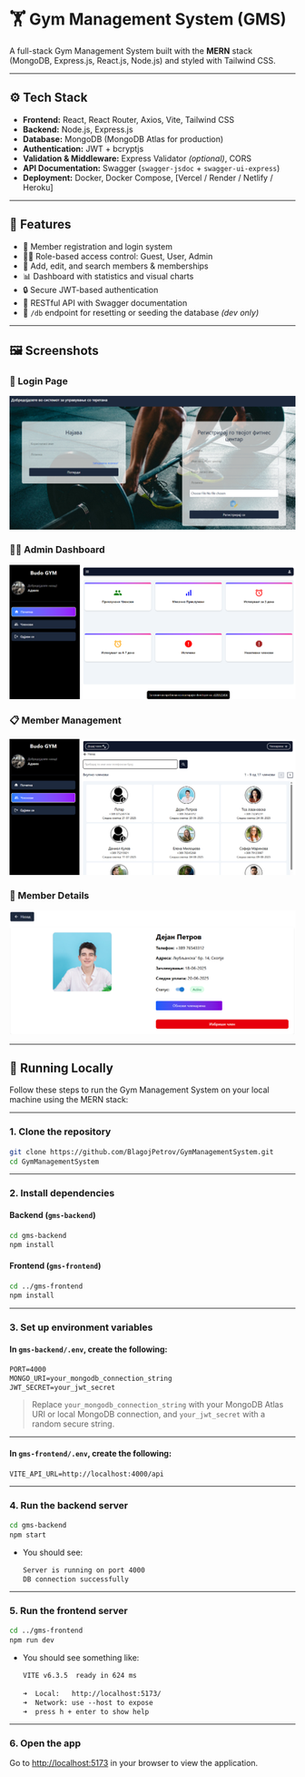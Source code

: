 # 🏋️ Gym Management System (GMS)

A full-stack Gym Management System built with the **MERN** stack (MongoDB, Express.js, React.js, Node.js) and styled with Tailwind CSS.

---

## ⚙️ Tech Stack

- **Frontend:** React, React Router, Axios, Vite, Tailwind CSS
- **Backend:** Node.js, Express.js  
- **Database:** MongoDB (MongoDB Atlas for production)  
- **Authentication:** JWT + bcryptjs  
- **Validation & Middleware:** Express Validator *(optional)*, CORS  
- **API Documentation:** Swagger (`swagger-jsdoc` + `swagger-ui-express`)  
- **Deployment:** Docker, Docker Compose, [Vercel / Render / Netlify / Heroku]  

---

## 🧪 Features

- 👥 Member registration and login system  
- 🧑‍💼 Role-based access control: Guest, User, Admin  
- 📝 Add, edit, and search members & memberships  
- 📊 Dashboard with statistics and visual charts  
- 🔒 Secure JWT-based authentication  
- 📂 RESTful API with Swagger documentation  
- 🧹 `/db` endpoint for resetting or seeding the database *(dev only)*  

---

## 🖼️ Screenshots

### 🔐 Login Page
![Login Page](./gms-frontend/public/screenshots/login-page.png)

### 🧑‍💼 Admin Dashboard
![Admin Dashboard](./gms-frontend/public/screenshots/admin-dashboard.png)

### 📋 Member Management
![Member Management](./gms-frontend/public/screenshots/member-management.png)

### 📄 Member Details
![Member Details](./gms-frontend/public/screenshots/member-details.png)

---

## 🐳 Running Locally

Follow these steps to run the Gym Management System on your local machine using the MERN stack:

---

### 1. **Clone the repository**

```bash
git clone https://github.com/BlagojPetrov/GymManagementSystem.git
cd GymManagementSystem
```

---

### 2. **Install dependencies**

#### Backend (`gms-backend`)

```bash
cd gms-backend
npm install
```

#### Frontend (`gms-frontend`)

```bash
cd ../gms-frontend
npm install
```

---

### 3. **Set up environment variables**

#### In `gms-backend/.env`, create the following:

```env
PORT=4000
MONGO_URI=your_mongodb_connection_string
JWT_SECRET=your_jwt_secret
```

> Replace `your_mongodb_connection_string` with your MongoDB Atlas URI or local MongoDB connection, and `your_jwt_secret` with a random secure string.

---

#### In `gms-frontend/.env`, create the following:

```env
VITE_API_URL=http://localhost:4000/api
```

---

### 4. **Run the backend server**

```bash
cd gms-backend
npm start
```

- You should see:
  ```
  Server is running on port 4000
  DB connection successfully
  ```

---

### 5. **Run the frontend server**

```bash
cd ../gms-frontend
npm run dev
```

- You should see something like:

  ```
  VITE v6.3.5  ready in 624 ms

  ➜  Local:   http://localhost:5173/
  ➜  Network: use --host to expose
  ➜  press h + enter to show help
  ```

---

### 6. **Open the app**

Go to [http://localhost:5173](http://localhost:5173) in your browser to view the application.
